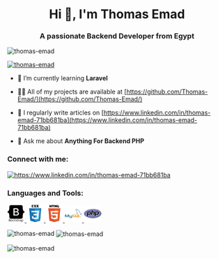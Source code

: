 <h1 align="center">Hi 👋, I'm Thomas Emad</h1>
<h3 align="center">A passionate Backend Developer from Egypt</h3>

<p align="left"> <img src="https://komarev.com/ghpvc/?username=thomas-emad&label=Profile%20views&color=0e75b6&style=flat" alt="thomas-emad" /> </p>

<p align="left"> <a href="https://github.com/ryo-ma/github-profile-trophy"><img src="https://github-profile-trophy.vercel.app/?username=thomas-emad" alt="thomas-emad" /></a> </p>

- 🌱 I’m currently learning **Laravel**

- 👨‍💻 All of my projects are available at [https://github.com/Thomas-Emad/](https://github.com/Thomas-Emad/)

- 📝 I regularly write articles on [https://www.linkedin.com/in/thomas-emad-71bb681ba](https://www.linkedin.com/in/thomas-emad-71bb681ba)

- 💬 Ask me about **Anything For Backend PHP**

<h3 align="left">Connect with me:</h3>
<p align="left">
<a href="https://linkedin.com/in/https://www.linkedin.com/in/thomas-emad-71bb681ba" target="blank"><img align="center" src="https://raw.githubusercontent.com/rahuldkjain/github-profile-readme-generator/master/src/images/icons/Social/linked-in-alt.svg" alt="https://www.linkedin.com/in/thomas-emad-71bb681ba" height="30" width="40" /></a>
</p>

<h3 align="left">Languages and Tools:</h3>
<p align="left"> <a href="https://getbootstrap.com" target="_blank" rel="noreferrer"> <img src="https://raw.githubusercontent.com/devicons/devicon/master/icons/bootstrap/bootstrap-plain-wordmark.svg" alt="bootstrap" width="40" height="40"/> </a> <a href="https://www.w3schools.com/css/" target="_blank" rel="noreferrer"> <img src="https://raw.githubusercontent.com/devicons/devicon/master/icons/css3/css3-original-wordmark.svg" alt="css3" width="40" height="40"/> </a> <a href="https://www.w3.org/html/" target="_blank" rel="noreferrer"> <img src="https://raw.githubusercontent.com/devicons/devicon/master/icons/html5/html5-original-wordmark.svg" alt="html5" width="40" height="40"/> </a> <a href="https://www.mysql.com/" target="_blank" rel="noreferrer"> <img src="https://raw.githubusercontent.com/devicons/devicon/master/icons/mysql/mysql-original-wordmark.svg" alt="mysql" width="40" height="40"/> </a> <a href="https://www.php.net" target="_blank" rel="noreferrer"> <img src="https://raw.githubusercontent.com/devicons/devicon/master/icons/php/php-original.svg" alt="php" width="40" height="40"/> </a> </p>

<p><img align="left" src="https://github-readme-stats.vercel.app/api/top-langs?username=thomas-emad&show_icons=true&locale=en&layout=compact" alt="thomas-emad" /></p>

<p>&nbsp;<img align="center" src="https://github-readme-stats.vercel.app/api?username=thomas-emad&show_icons=true&locale=en" alt="thomas-emad" /></p>

<p><img align="center" src="https://github-readme-streak-stats.herokuapp.com/?user=thomas-emad&" alt="thomas-emad" /></p>
